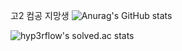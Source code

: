 고2 컴공 지망생
![Anurag's GitHub stats](https://github-readme-stats.vercel.app/api?username=N-Joy-Shadow&show_icons=true&theme=radical)

![hyp3rflow's solved.ac stats](https://github-readme-solvedac.hyp3rflow.vercel.app/api/?handle=njoyshadow)
